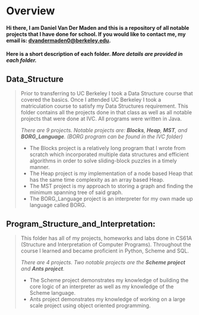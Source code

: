 # Overview

#### Hi there, I am Daniel Van Der Maden and this is a repository of all notable projects that I have done for school. If you would like to contact me, my email is: dvandermaden0@berkeley.edu. ####
#### Here is a short description of each folder. *More details are provided in each folder.* ####


Data_Structure
----------------
> Prior to transferring to UC Berkeley I took a Data Structure course that covered the basics. Once I attended UC Berkeley I took a matriculation course to satisfy my Data Structures requirement. This folder contains all the projects done in that class as well as all notable projects that were done at IVC. All programs were written in Java.
>
>*There are 9 projects. Notable projects are: __Blocks__, __Heap__, __MST__, and __BORG_Language__. (BORG program can be found in the IVC folder)*
>
>- The Blocks project is a relatively long program that I wrote from scratch which incorporated multiple data structures and efficient algorithms in order to solve sliding-block puzzles in a timely manner. 
>- The Heap project is my implementation of a node based Heap that has the same time complexity as an array based Heap.
>- The MST project is my approach to storing a graph and finding the minimum spanning tree of said graph. 
>- The BORG_Language project is an interpreter for my own made up language called BORG.  


Program_Structure_and_Interpretation:
----------------
> This folder has all of my projects, homeworks and labs done in CS61A (Structure and Interpretation of Computer Programs). Throughout the course I learned and became proficient in Python, Scheme and SQL. 
>
>*There are 4 projects. Two notable projects are the __Scheme project__ and __Ants project__.*
>
>- The Scheme project demonstrates my knowledge of building the core logic of an interpreter as well as my knowledge of the Scheme language. 
>- Ants project demonstrates my knowledge of working on a large scale project using object oriented programming. 





